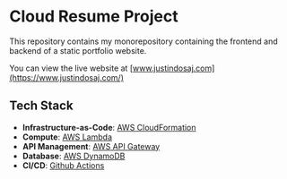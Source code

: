 # Cloud Resume Project
This repository contains my monorepository containing the frontend and backend of a static portfolio website.

You can view the live website at [www.justindosaj.com](https://www.justindosaj.com/)

## Tech Stack
- **Infrastructure-as-Code**: [AWS CloudFormation](https://aws.amazon.com/cloudformation/)
- **Compute**: [AWS Lambda](https://aws.amazon.com/lambda/)
- **API Management**: [AWS API Gateway](https://aws.amazon.com/api-gateway/)
- **Database**: [AWS DynamoDB](https://aws.amazon.com/dynamodb/)
- **CI/CD**: [Github Actions](https://github.com/features/actions)